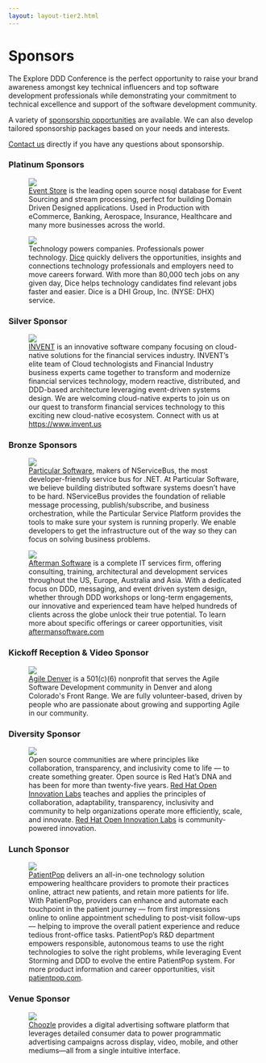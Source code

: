 ```yaml
---
layout: layout-tier2.html
---
```

<div class="container sponsors-page">
    <div class="col-lg-6 col-lg-offset-3">
        <h1 class="text-center">Sponsors</h1>
        <p>The Explore DDD Conference is the perfect opportunity to raise your brand awareness amongst key technical influencers and top software development professionals while demonstrating your commitment to technical excellence and support of the software development community.</p>
        <p>A variety of <a href="Explore DDD 2023 Sponsorship Opportunities.pdf">sponsorship opportunities</a> are available. We can also develop tailored sponsorship packages based on your needs and interests.</p>
        <p><a href="mailto:contact@exploreddd.com">Contact us</a> directly if you have any questions about sponsorship.</p>
        <h3 class="text-center">Platinum Sponsors</h3>
        <figure>
            <a href="https://www.eventstore.com">
                <img src="../img/logos/sponsor-event-store.png" class="sponsor-logo sponsor-logo-event-store">
            </a>
            <figcaption><a href="https://www.eventstore.com">Event Store</a> is the leading open source nosql database for Event Sourcing and stream processing, perfect for building Domain Driven Designed applications. Used in Production with eCommerce, Banking, Aerospace, Insurance, Healthcare and many more businesses across the world.</figcaption>
        </figure>
        <figure>
            <a href="https://dice.com">
                <img src="../img/logos/sponsor-dice.png" class="sponsor-logo sponsor-logo-dice">
            </a>
            <figcaption>Technology powers companies. Professionals power technology. <a href="https://dice.com">Dice</a> quickly delivers the opportunities, insights and connections technology professionals and employers need to move careers forward. With more than 80,000 tech jobs on any given day, Dice helps technology candidates find relevant jobs faster and easier. Dice is a DHI Group, Inc. (NYSE: DHX) service.</figcaption>
        </figure>
        <h3 class="text-center">Silver Sponsor</h3>
        <figure>
            <a href="https://www.invent.us">
                <img src="../img/logos/sponsor-invent.png" class="sponsor-logo sponsor-logo-invent">
            </a>
            <figcaption><a href="https://www.invent.us">INVENT</a> is an innovative software company focusing on cloud-native solutions for the financial services industry.  INVENT’s elite team of Cloud technologists and Financial Industry business experts came together to transform and modernize financial services technology, modern reactive, distributed, and DDD-based architecture leveraging event-driven systems design.  We are welcoming cloud-native experts to join us on our quest to transform financial services technology to this exciting new cloud-native ecosystem.  Connect with us at <a href="https://www.invent.us">https://www.invent.us</a></figcaption>
        </figure>
        <h3 class="text-center">Bronze Sponsors</h3>
        <figure>
            <a href="https://particular.net">
                <img src="../img/logos/sponsor-particular.png" class="sponsor-logo sponsor-logo-particular">
            </a>
            <figcaption><a href="https://particular.net">Particular Software</a>, makers of NServiceBus, the most developer-friendly service bus for .NET. At Particular Software, we believe building distributed software systems doesn’t have to be hard. NServiceBus provides the foundation of reliable message processing, publish/subscribe, and business orchestration, while the Particular Service Platform provides the tools to make sure your system is running properly. We enable developers to get the infrastructure out of the way so they can focus on solving business problems.</figcaption>
        </figure>
        <figure>
            <a href="https://aftermansoftware.com">
                <img src="../img/logos/sponsor-afterman-software.png" class="sponsor-logo sponsor-logo-afterman">
            </a>
            <figcaption><a href="https://aftermansoftware.com">Afterman Software</a> is a complete IT services firm, offering consulting, training, architectural and development services throughout the US, Europe, Australia and Asia. With a dedicated focus on DDD, messaging, and event driven system design, whether through DDD workshops or long-term engagements, our innovative and experienced team have helped hundreds of clients across the globe unlock their true potential.  To learn more about specific offerings or career opportunities, visit <a href="https://aftermansoftware.com">aftermansoftware.com</a></figcaption>
        </figure>
        <h3 class="text-center">Kickoff Reception &amp; Video Sponsor</h3>
        <figure>
            <a href="http://www.agiledenver.org"><img src="../img/logos/sponsor-agile-denver.png" class="sponsor-logo sponsor-logo-agile-denver"></a>
            <figcaption><a href="http://www.agiledenver.org">Agile Denver</a> is a 501(c)(6) nonprofit that serves the Agile Software Development community in Denver and along Colorado&#39;s Front Range. We are fully volunteer-based, driven by people who are passionate about growing and supporting Agile in our community.</figcaption>
        </figure>
        <h3 class="text-center">Diversity Sponsor</h3>
        <figure>
            <a href="https://www.redhat.com/en/services/consulting/open-innovation-labs"><img src="../img/logos/sponsor-red-hat-open-innovation-labs-combined.png" class="sponsor-logo sponsor-logo-red-hat-open-innovation-labs"></a>
            <figcaption>Open source communities are where principles like collaboration, transparency, and inclusivity come to life — to create something greater. Open source is Red Hat’s DNA and has been for more than twenty-five years. <a href="https://www.redhat.com/en/services/consulting/open-innovation-labs">Red Hat Open Innovation Labs</a> teaches and applies the principles of collaboration, adaptability, transparency, inclusivity and community to help organizations operate more efficiently, scale, and innovate. <a href="https://www.redhat.com/en/services/consulting/open-innovation-labs">Red Hat Open Innovation Labs</a> is community-powered innovation.</figcaption>
        </figure>
        <h3 class="text-center">Lunch Sponsor</h3>
        <figure>
            <a href="https://www.patientpop.com">
                <img src="../img/logos/sponsor-patient-pop.png" class="sponsor-logo sponsor-logo-patient-pop">
            </a>
            <figcaption><a href="https://www.patientpop.com">PatientPop</a> delivers an all-in-one technology solution empowering healthcare providers to promote their practices online, attract new patients, and retain more patients for life. With PatientPop, providers can enhance and automate each touchpoint in the patient journey — from first impressions online to online appointment scheduling to post-visit follow-ups — helping to improve the overall patient experience and reduce tedious front-office tasks. PatientPop’s R&amp;D department empowers responsible, autonomous teams to use the right technologies to solve the right problems, while leveraging Event Storming and DDD to evolve the entire PatientPop system. For more product information and career opportunities, visit <a href="https://www.patientpop.com">patientpop.com</a>.</figcaption>
        </figure>
        <h3 class="text-center">Venue Sponsor</h3>
        <figure>
            <a href="https://choozle.com">
                <img src="../img/logos/sponsor-choozle.png" class="sponsor-logo sponsor-logo-choozle">
            </a>
            <figcaption><a href="https://choozle.com">Choozle</a> provides a digital advertising software platform that leverages detailed consumer data to power programmatic advertising campaigns across display, video, mobile, and other mediums—all from a single intuitive interface.</figcaption>
        </figure>
    </div>
</div>